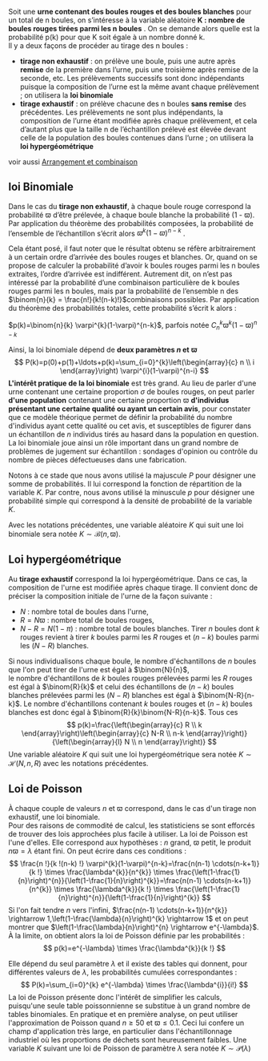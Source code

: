 Soit une **urne contenant des boules rouges et des boules blanches** pour un total de n boules, on s’intéresse à la variable aléatoire **K : nombre de boules rouges tirées parmi les n boules** .  On se demande alors quelle est la probabilité p(k) pour que K soit égale à un nombre donné k.  
Il y a deux façons de procéder au tirage des n boules :
- **tirage non exhaustif** : on prélève une boule, puis une autre après **remise** de la première dans l’urne, puis une
troisième après remise de la seconde, etc. Les prélèvements successifs sont donc indépendants puisque la
composition de l’urne est la même avant chaque prélèvement ; on utilisera la **loi binomiale**
- **tirage exhaustif** : on prélève chacune des n boules **sans remise** des précédentes. Les prélèvements ne sont
plus indépendants, la composition de l’urne étant modifiée après chaque prélèvement, et cela d’autant plus
que la taille n de l’échantillon prélevé est élevée devant celle de la population des boules contenues dans
l’urne ; on utilisera la **loi hypergéométrique**

voir aussi [Arrangement et combinaison](data-science/statistic/Arrangement.md)

## loi Binomiale  
Dans le cas du **tirage non exhaustif**, à chaque boule rouge correspond la probabilité ϖ d’être prélevée, à
chaque boule blanche la probabilité (1 - ϖ).  Par application du théorème des probabilités composées, la probabilité de l’ensemble de
l’échantillon s’écrit alors $ϖ^{k} (1 - ϖ)^{n-k}$ .


Cela étant posé, il faut noter que le résultat obtenu se réfère arbitrairement à un certain ordre d’arrivée des
boules rouges et blanches. Or, quand on se propose de calculer la probabilité d’avoir k boules rouges parmi les
n boules extraites, l’ordre d’arrivée est indifférent. Autrement dit, on n’est pas intéressé par la probabilité
d’une combinaison particulière de k boules rouges parmi les n boules, mais par la probabilité de l’ensemble
n
des $\binom{n}{k} = \frac{n!}{k!(n-k)!}$combinaisons possibles. Par application du théorème des probabilités totales, cette probabilité s’écrit
k
alors : 

$p(k)=\binom{n}{k} \varpi^{k}(1-\varpi)^{n-k}$,  parfois notée $C_{n}^{k} \varpi^{k}(1-\varpi)^{n-k}$


Ainsi, la loi binomiale dépend de **deux paramètres $n$ et $\varpi$**
$$
P(k)=p(0)+p(1)+\ldots+p(k)=\sum_{i=0}^{k}\left(\begin{array}{c}
n \\
i
\end{array}\right) \varpi^{i}(1-\varpi)^{n-i}
$$
**L'intérêt pratique de la loi binomiale** est très grand. Au lieu de parler d'une urne contenant une certaine proportion $\sigma$ de boules rouges, on peut parler **d'une population** contenant une certaine proportion $\varpi$ **d'individus présentant une certaine qualité ou ayant un certain avis**, pour constater que ce modèle théorique permet de définir la probabilité du nombre d'individus ayant cette qualité ou cet avis, et susceptibles de figurer dans un échantillon de $n$ individus tirés au hasard dans la population en question.   
La loi binomiale joue ainsi un rôle important dans un grand nombre de problèmes de jugement sur échantillon : sondages d'opinion ou contrôle du nombre de pièces défectueuses dans une fabrication.

Notons à ce stade que nous avons utilisé la majuscule $P$ pour désigner une somme de probabilités. Il lui correspond la fonction de répartition de la variable $K$. Par contre, nous avons utilisé la minuscule $p$ pour désigner une probabilité simple qui correspond à la densité de probabilité de la variable $K$.


Avec les notations précédentes, une variable aléatoire $K$ qui suit une loi binomiale sera notée $K \sim \mathcal{B}(n, \varpi)$.


## Loi hypergéométrique
Au **tirage exhaustif** correspond la loi hypergéométrique. Dans ce cas, la composition de l'urne est modifiée après chaque tirage. Il convient donc de préciser la composition initiale de l'urne de la façon suivante :
- $N$ : nombre total de boules dans l'urne,
- $R=N \varpi$ : nombre total de boules rouges,
- $N-R=N(1-\pi)$ : nombre total de boules blanches.
Tirer $n$ boules dont $k$ rouges revient à tirer $k$ boules parmi les $R$ rouges et $(n-k)$ boules parmi les $(N-R)$ blanches.

Si nous individualisons chaque boule, le nombre d'échantillons de $n$ boules que l'on peut tirer de l'urne est égal à $\binom{N}{n}$,   
le nombre d'échantillons de $k$ boules rouges prélevées parmi les $R$ rouges est égal à $\binom{R}{k}$ et celui des échantillons de $(n-k)$ boules blanches prélevées parmi les $(N-R)$ blanches est égal à $\binom{N-R}{n-k}$. Le nombre d'échantillons contenant $k$ boules rouges et $(n-k)$ boules blanches est donc égal à $\binom{R}{k}\binom{N-R}{n-k}$. Tous ces
$$
p(k)=\frac{\left(\begin{array}{c}
R \\
k
\end{array}\right)\left(\begin{array}{c}
N-R \\
n-k
\end{array}\right)}{\left(\begin{array}{l}
N \\
n
\end{array}\right)}
$$
Une variable aléatoire $K$ qui suit une loi hypergéométrique sera notée $K \sim \mathcal{H}(N, n, R)$ avec les notations précédentes.






## Loi de Poisson
À chaque couple de valeurs $n$ et $\varpi$ correspond, dans le cas d'un tirage non exhaustif, une loi binomiale.  
Pour des raisons de commodité de calcul, les statisticiens se sont efforcés de trouver des lois approchées plus facile à utiliser. La loi de Poisson est l'une d'elles.  Elle correspond aux hypothèses : $n$ grand, $\varpi$ petit, le produit $n \varpi=\lambda$ étant fini. On peut écrire dans ces conditions :
$$
\frac{n !}{k !(n-k) !} \varpi^{k}(1-\varpi)^{n-k}=\frac{n(n-1) \cdots(n-k+1)}{k !} \times \frac{\lambda^{k}}{n^{k}} \times \frac{\left(1-\frac{1}{n}\right)^{n}}{\left(1-\frac{1}{n}\right)^{k}}=\frac{n(n-1) \cdots(n-k+1)}{n^{k}} \times \frac{\lambda^{k}}{k !} \times \frac{\left(1-\frac{1}{n}\right)^{n}}{\left(1-\frac{1}{n}\right)^{k}}
$$
Si l'on fait tendre $n$ vers l'infini, $\frac{n(n-1) \cdots(n-k+1)}{n^{k}} \rightarrow 1,\left(1-\frac{\lambda}{n}\right)^{k} \rightarrow 1$ et on peut montrer que $\left(1-\frac{\lambda}{n}\right)^{n} \rightarrow e^{-\lambda}$. À la limite, on obtient alors la loi de Poisson définie par les probabilités :
$$
p(k)=e^{-\lambda} \times \frac{\lambda^{k}}{k !}
$$

Elle dépend du seul paramètre $\lambda$ et il existe des tables qui donnent, pour différentes valeurs de $\lambda$, les probabilités cumulées correspondantes :
$$
P(k)=\sum_{i=0}^{k} e^{-\lambda} \times \frac{\lambda^{i}}{i!}
$$
La loi de Poisson présente donc l'intérêt de simplifier les calculs, puisqu'une seule table poissonnienne se substitue à un grand nombre de tables binomiales. En pratique et en première analyse, on peut utiliser l'approximation de Poisson quand $n \geq 50$ et $\varpi \leq 0.1$. Ceci lui confere un champ d'application très large, en particulier dans l'échantillonnage industriel où les proportions de déchets sont heureusement faibles.
Une variable $K$ suivant une loi de Poisson de paramètre $\lambda$ sera notée $K \sim \mathcal{P}(\lambda)$
